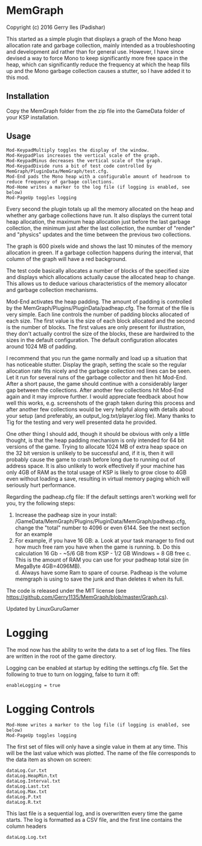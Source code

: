 ﻿# MemGraph
Copyright (c) 2016 Gerry Iles (Padishar)

This started as a simple plugin that displays a graph of the Mono heap allocation rate and garbage collection, mainly intended 
as a troubleshooting and development aid rather than for general use.  However, I have since devised a way to force Mono to keep 
significantly more free space in the heap, which can significantly reduce the frequency at which the heap fills up and the Mono 
garbage collection causes a stutter, so I have added it to this mod.

## Installation
Copy the MemGraph folder from the zip file into the GameData folder of your KSP installation.

## Usage
	Mod-KeypadMultiply toggles the display of the window.  
	Mod-KeypadPlus increases the vertical scale of the graph.  
	Mod-KeypadMinus decreases the vertical scale of the graph.  
	Mod-KeypadDivide runs a bit of test code controlled by MemGraph/PluginData/MemGraph/test.cfg.  
	Mod-End pads the Mono heap with a configurable amount of headroom to reduce frequency of garbage collections.
	Mod-Home writes a marker to the log file (if logging is enabled, see below)
	Mod-PageUp toggles logging

Every second the plugin totals up all the memory allocated on the heap and whether any garbage collections have run.  It also 
displays the current total heap allocation, the maximum heap allocation just before the last garbage collection, the minimum 
just after the last collection, the number of "render" and "physics" updates and the time between the previous two collections.

The graph is 600 pixels wide and shows the last 10 minutes of the memory allocation in green.  If a garbage collection happens 
during the interval, that column of the graph will have a red background.

The test code basically allocates a number of blocks of the specified size and displays which allocations actually cause the 
allocated heap to change.  This allows us to deduce various characteristics of the memory allocator and garbage collection 
mechanisms.

Mod-End activates the heap padding.  The amount of padding is controlled by the MemGraph/Plugins/PluginData/padheap.cfg.  The format 
of the file is very simple.  Each line controls the number of padding blocks allocated of each size.  The first value is the 
size of each block allocated and the second is the number of blocks.  The first values are only present for illustration, 
they don't actually control the size of the blocks, these are hardwired to the sizes in the default configuration.  The 
default configuration allocates around 1024 MB of padding.

I recommend that you run the game normally and load up a situation that has noticeable stutter.  Display the graph, setting 
the scale so the regular allocation rate fits nicely and the garbage collection red lines can be seen.  Let it run for several 
runs of the garbage collector and then hit Mod-End.  After a short pause, the game should continue with a considerably larger 
gap between the collections.  After another few collections hit Mod-End again and it may improve further.  I would appreciate 
feedback about how well this works, e.g. screenshots of the graph taken during this process and after another few collections 
would be very helpful along with details about your setup (and preferably, an output_log.txt/player.log file).  Many thanks to 
Tig for the testing and very well presented data he provided.

One other thing I should add, though it should be obvious with only a little thought, is that the heap padding mechanism is 
only intended for 64 bit versions of the game.  Trying to allocate 1024 MB of extra heap space on the 32 bit version is unlikely 
to be successful and, if it is, then it will probably cause the game to crash before long due to running out of address space. 
It is also unlikely to work effectively if your machine has only 4GB of RAM as the total usage of KSP is likely to grow close 
to 4GB even without loading a save, resulting in virtual memory paging which will seriously hurt performance.

Regarding the padheap.cfg file:
If the default settings aren't working well for you, try the following steps:

1. Increase the﻿ padheap size in your install: /GameData/MemGraph/Plugins/PluginData/MemGraph/padheap.cfg, change the "total" number to 4096 
   or even 6144. See the next section for an example
2. For example, if you have 16 GB:
	a. Look at your task manager to find out ﻿how much free ram you have when the game is running. 
	b. Do this calculation 16 Gb - ~5/6 GB from KSP - 1/2 GB Windows = 8 GB free
	c. This is the amount of RAM you can use for your padheap total size (in MegaByte 4GB=4096MB).  
	d.  Always have some Ram to spare of course. 
Padheap is the volume memgraph is using to save the junk and than deletes it when﻿ its﻿ full.



The code is released under the MIT license (see https://github.com/Gerry1135/MemGraph/blob/master/Graph.cs).

Updated by LinuxGuruGamer

# Logging
The mod now has the ability to write the data to a set of log files.  The files are written in the root of
the game directory.

Logging can be enabled at startup by editing the settings.cfg file.  Set the following to true to turn on logging, false to turn it off:

	enableLogging = true

# Logging Controls
	Mod-Home writes a marker to the log file (if logging is enabled, see below)
	Mod-PageUp toggles logging

The first set of files will only have a single value in them at any time.  This will be the last value which
was plotted.  The name of the file corresponds to the data item as shown on screen:

	dataLog.Cur.txt
	dataLog.HeapMin.txt
	dataLog.Interval.txt
	dataLog.Last.txt
	dataLog.Max.txt
	dataLog.P.txt
	dataLog.R.txt

This last file is a sequential log, and is overwritten every time the game starts.  The log is formatted
as a CSV file, and the first line contains the column headers

	dataLog.Log.txt


